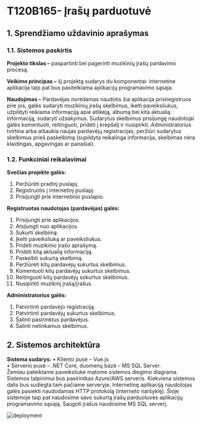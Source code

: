 # T120B165- Įrašų parduotuvė<br/>

## 1. Sprendžiamo uždavinio aprašymas<br/>
### 1.1. Sistemos paskirtis<br/>

**Projekto tikslas –** paspartinti bei pagerinti muzikinių įrašų pardavimo procesą.<br/>

**Veikimo principas –** šį projektą sudarys du komponentai: internetine aplikacija taip pat bus pasitelkiama aplikacijų programavimo sąsaja.<br/>

**Naudojimas –** Pardavėjas norėdamas naudotis šia aplikacija prisiregistruos prie jos, galės sudaryti muzikinių įrašų skelbimus, ikelti paveiksliukus, užpildyti reikiama informaciją apie atlikėją, albumą bei kita aktualią informaciją, sudaryti užsakymus. Sudarytus skelbimus prisijungę naudotojai galės komentuoti, reitinguoti, pridėti į krepšelį ir nusipirkti. Administratorius tvirtina arba atšaukia naujas pardavėjų registracijas, peržiūri sudarytus skelbimus prieš paskelbimą (supildyta reikalinga informacija, skelbimas nėra klaidingas, apgavingas ar panašiai).<br/>

### 1.2. Funkciniai reikalavimai

**Svečias projekte galės:**
1.	Peržiūrėti pradinį puslapį.
2.	Registruotis į internetinį puslapį.
3.	Prisijungti prie internetinio puslapio.

**Registruotas naudotojas (pardavėjas) galės:**
1.	Prisijungti prie aplikacijos.
2.	Atsijungti nuo aplikacijos.
3.	Sukurti skelbimą:
4.	Įkelti paveiksliuką ar paveiksliukus.
5.	Pridėti muzikinio įrašo aprašymą.
6.	Pridėti kitą aktualią informaciją.
7.	Paskelbti sukurtą skelbimą.
8.	Peržiūrėti kitų pardavėjų sukurtus skelbimus.
9.	Komentuoti kitų pardavėjų sukurtus skelbimus.
10.	Reitinguoti kitų pardavėjų sukurtus skelbimus.
11.	Nusipirkti muzikinį įrašą/įrašus.

**Administratorius galės:**
1.	Patvirtinti pardavėjo registraciją.
2.	Patvirtinti pardavėjų sukurtus skelbimus.
3.	Šalinti pasirinktus pardavėjus.
4.	Šalinti netinkamus skelbimus.

## 2. Sistemos architektūra

**Sistema sudarys:**
•	Kliento pusė – Vue.js<br/>
•	Serverio pusė – .NET Core, duomenų bazė – MS SQL Server.<br/>
Žemiau pateiktame paveiksliuke matome sistemos diegimo diagrama. Sistemos talpinimui bus pasirintkas Azure/AWS serveris. Kiekviena sistemos dalis bus sudiegta tam pačiame serveryje. Internetinę aplikaciją naudotojas galės pasiekti naudodamas HTTP protokolą (interneto naršyklę). Šioje sistemoje taip pat naudosime savo sukurtą įrašų parduotuvės aplikacijų programavimo sąsają. Saugoti įrašus naudosime MS SQL serverį.<br/>

![deployment](https://i.imgur.com/SIMQNJh.jpg)



